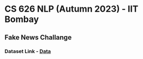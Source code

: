# CS 626 NLP (Autumn 2023) - IIT Bombay
## Fake News Challange
### Dataset Link - [Data](<https://github.com/FakeNewsChallenge/fnc-1>)
